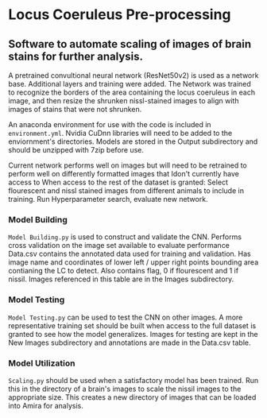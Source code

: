 # Locus Coeruleus Pre-processing
 
## Software to automate scaling of images of brain stains for further analysis.
A pretrained convultional neural network (ResNet50v2) is used as a network base. Additional layers and training were added. The Network was trained to recognize the borders of the area containing the locus coeruleus in each image, and then resize the shrunken nissl-stained images to align with images of stains that were not shrunken.

An anaconda environment for use with the code is included in <code>environment.yml</code>. Nvidia CuDnn libraries will need to be added to the enviornment's directories. Models are stored in the Output subdirectory and should be unzipped with 7zip before use.

Current network performs well on images but will need to be retrained to perform well on differently formatted images that Idon't currently have access to
When access to the rest of the dataset is granted:
Select flourescent and nissl stained images from different animals to include in training.
Run Hyperparameter search, evaluate new network.

### Model Building
<code>Model Building.py</code> is used to construct and validate the CNN. Performs cross validation on the image set available to evaluate performance
Data.csv contains the annotated data used for training and validation. Has image name and coordinates of lower left / upper right points bounding area contianing the LC to detect. Also contains flag, 0 if flourescent and 1 if nissil. Images referenced in this table are in the Images subdirectory.

### Model Testing
<code>Model Testing.py</code> can be used to test the CNN on other images. A more representative training set should be built when access to the full dataset is granted to see how the model generalizes. Images for testing are kept in the New Images subdirectory and annotations are made in the Data.csv table.

### Model Utilization
<code>Scaling.py</code> should be used when a satisfactory model has been trained. Run this in the directory of a brain's images to scale the nissil images to the appropriate size. This creates a new directory of images that can be loaded into Amira for analysis.
